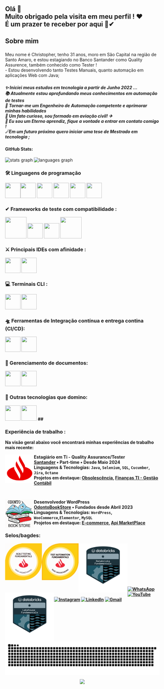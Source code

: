 <h2 align="left">Olá 👋 <br>Muito obrigado pela visita em meu perfil ! ❤<br>É um prazer te receber por aqui 🙌✔</h2>

###

<h2 align="left">Sobre mim</h2>

###

<p align="left">Meu nome é Christopher, tenho 31 anos,  moro em São Capital na região de Santo Amaro, e estou estagiando no Banco Santander como Quality Assurence, também conhecido como Tester ! <br>- Estou desenvolvendo tanto Testes Manuais, quanto automação em aplicações Web com Java; </p>

###

<h5 align="left">✨ Iniciei meus estudos em tecnologia a partir de Junho 2022 ...<br>📚  Atualmente estou aprofundando meus conhecimentos em automação de testes<br>🎯 Tornar-me um Engenheiro de Automação competente e aprimorar minhas habilidades<br>🎲 Um fato curioso, sou formado em aviação civil! ✈<br>🌱 Eu sou um Eterno aprendiz, fique a vontade a entrar em contato comigo ! <br>☄Em um futuro próximo quero iniciar uma tese de Mestrado em tecnologia ;</h5>

<h4 align="left">GitHub Stats:</h5>
<div>
  <img src="https://github-readme-stats.vercel.app/api?username=ChristopherADS&hide_title=false&hide_rank=false&show_icons=true&include_all_commits=true&count_private=true&disable_animations=false&theme=chartreuse-dark&locale=pt-br&hide_border=false&order=1" height="150" alt="stats graph"  />
  <img src="https://github-readme-stats.vercel.app/api/top-langs?username=ChristopherADS&locale=pt-br&hide_title=false&layout=compact&card_width=320&langs_count=4&theme=chartreuse-dark&hide_border=false&order=2" height="150" alt="languages graph"  /> 
</div>

<h3 align="left">🛠 Linguagens de programação </h3>

<img src="https://cdn.jsdelivr.net/gh/devicons/devicon@latest/icons/java/java-original-wordmark.svg" width="50" height="50" /><img src="https://cdn.jsdelivr.net/gh/devicons/devicon@latest/icons/python/python-original-wordmark.svg" width="50" height="50">  <img src="https://cdn.jsdelivr.net/gh/devicons/devicon@latest/icons/javascript/javascript-original.svg" width="50" height="50" />  <img src="https://cdn.jsdelivr.net/gh/devicons/devicon@latest/icons/html5/html5-original-wordmark.svg" width="50" height="50"> <img src="https://cdn.jsdelivr.net/gh/devicons/devicon@latest/icons/css3/css3-original-wordmark.svg" width="50" height="50" /> <img src="https://cdn.jsdelivr.net/gh/devicons/devicon@latest/icons/maven/maven-original.svg" width="50" height="50" />
          
<b><b>
<h3 align="left">✔ Frameworks de teste com compatibilidade : </h3>

<img src="https://cdn.jsdelivr.net/gh/devicons/devicon@latest/icons/junit/junit-plain-wordmark.svg" width="70" height="70"/> <img src="https://cdn.jsdelivr.net/gh/devicons/devicon@latest/icons/selenium/selenium-original.svg" width="50" height="50"> <img src="https://cdn.jsdelivr.net/gh/devicons/devicon@latest/icons/cypressio/cypressio-original-wordmark.svg" width="50" height="50" /> <img src="https://cdn.jsdelivr.net/gh/devicons/devicon@latest/icons/cucumber/cucumber-plain-wordmark.svg" width="70" height="70"> 

<b><b>
<h3 align="left">⚔ Principais IDEs com afinidade :  </h3>
<img src="https://cdn.jsdelivr.net/gh/devicons/devicon@latest/icons/intellij/intellij-original.svg" width="50" height="50" /> <img src="https://cdn.jsdelivr.net/gh/devicons/devicon@latest/icons/vscode/vscode-original.svg" width="50" height="50" /> 
<b><b>

<h3 align="left">💻 Terminais CLI  :  </h3>
 <img src="https://cdn.jsdelivr.net/gh/devicons/devicon@latest/icons/powershell/powershell-original.svg" width="50" height="50" /> <img src="https://cdn.jsdelivr.net/gh/devicons/devicon@latest/icons/git/git-original-wordmark.svg" width="50" height="50" /> 
<b><b>
  
<h3 align="left">🛸 Ferramentas de Integração contínua e entrega contina (CI/CD):  </h3>
 <img src="https://cdn.jsdelivr.net/gh/devicons/devicon@latest/icons/jenkins/jenkins-original.svg" width="50" height="50">  
<img src="https://cdn.jsdelivr.net/gh/devicons/devicon@latest/icons/karatelabs/karatelabs-original-wordmark.svg" width="50" height="50" />
<b><b>
<h3 align="left"> 👔 Gerenciamento de documentos:  </h3>
<img src="https://cdn.jsdelivr.net/gh/devicons/devicon@latest/icons/confluence/confluence-original-wordmark.svg" width="50" height="50" /> <img src="https://cdn.jsdelivr.net/gh/devicons/devicon@latest/icons/jira/jira-original-wordmark.svg" width="50" height="50" />
<b><b>
<h3 align="left"> 📌 Outras tecnologias que domino:  </h3>
<img src="https://cdn.jsdelivr.net/gh/devicons/devicon@latest/icons/wordpress/wordpress-original.svg" width="50" height="50">  <img src="https://cdn.jsdelivr.net/gh/devicons/devicon@latest/icons/woocommerce/woocommerce-original-wordmark.svg" width="50" height="50"> 
  <b><b>
 ##

<h3 align="left"> Experiência de trabalho :  </h3>

Na visão geral abaixo você encontrará minhas experiências de trabalho mais recente:

[<img align="left" height="94px" width="94px" alt="Santander" src="santander-logo.svg" />](https://www.santander.com.br/)

**Estagiário em Ti - Quality Assurance/Tester** \
[**Santander**](https://www.santander.com.br/) • Part-time • Desde Maio 2024 \
Linguagens & Tecnologias: `Java`, `Selenium`, `SQL`, `Cucumber`, `Jira`, `Octane` \
Projetos em destaque: [Obsolescência](https://www.santander.com.br/), [Finanças TI - Gestão Contábil](https://www.santander.com.br/)

<br/>

[<img align="left" height="94px" width="94px" alt="OdontoBookStore" src="OdontoBookStoreSVG.svg" />](https://odontobookstore.com.br/)

**Desenvolvedor WordPress** \
[**OdontoBookStore**](https://odontobookstore.com.br/) • Fundados desde Abril 2023 \
Linguagens & Tecnologias: `WordPress`, `WooCommerce`,`Elementor`, `MySQL`\
Projetos em destaque: [E-commerce](https://odontobookstore.com.br/), [Api MarketPlace](https://odontobookstore.com.br/)
<br/>


<h3 align="left">Selos/bagdes:</h3>

[<img align="left" height="120px" width="120px" alt="Test Agile" src="Test Agile.svg" />](https://www.credly.com/badges/25f26ff4-c8f4-47fd-8737-a02081242d7a/linked_in_profile) [<img align="left" height="120px" width="120px" alt="Test Automation" src="Test automation.svg" />](https://www.credly.com/badges/832cd0a7-d922-4e48-9790-a129c221b063/linked_in_profile)[<img align="left" height="160px" width="160px" alt="Databricks Foundation" src="Databricks Fundation.svg" />]([https://link-para-databricks-foundatio](https://credentials.databricks.com/0b122a6f-2e8b-4763-9472-03ce99cc4267#gs.gptynb)n)[<img align="left" height="160px" width="160px" alt="Lakehouse" src="Lakehouse.svg" />]([https://link-para-lakehouse](https://credentials.databricks.com/32e7eae3-dd2d-43a8-b95d-74cb7f7361ea))  

<br><br><br><br><br><br>
#

[![WhatsApp](https://img.shields.io/badge/WhatsApp-25D366?style=for-the-badge&logo=whatsapp&logoColor=white)](https://wa.me/11987959666)
[![YouTube](https://img.shields.io/badge/YouTube-FF0000?style=for-the-badge&logo=youtube&logoColor=white)](https://www.youtube.com/@ChristopherADS)
[![Instagram](https://img.shields.io/badge/Instagram-E4405F?style=for-the-badge&logo=instagram&logoColor=white)](https://www.instagram.com/christopher.windsor_/)
[![LinkedIn](https://img.shields.io/badge/LinkedIn-0077B5?style=for-the-badge&logo=linkedin&logoColor=white)](https://www.linkedin.com/in/christopher-souza-7a7391109/)
[![Gmail](https://img.shields.io/badge/Gmail-D14836?style=for-the-badge&logo=gmail&logoColor=white)](christopher.contatol@gmail.com) 
<br>
<picture align="center">
  <source media="(prefers-color-scheme: dark)" srcset="https://raw.githubusercontent.com/ChristopherADS/ChristopherADS/output/github-contribution-grid-snake-dark.svg">
  <source media="(prefers-color-scheme: light)" srcset="https://raw.githubusercontent.com/ChristopherADS/ChristopherADS/output/github-contribution-grid-snake-dark.svg">
  <img align="center" alt="github contribution grid snake animation" src="https://raw.githubusercontent.com/ChristopherADS/ChristopherADS/output/github-contribution-grid-snake.svg">
</picture>

<div align="center">
  <img src="https://profile-counter.glitch.me/ChristopherADS/count.svg?"  />
</div> 
<!--
**ChristopherADS/ChristopherADS** is a ✨ _special_ ✨ repository because its `README.md` (this file) appears on your GitHub profile.

Here are some ideas to get you started:

- 🔭 I’m currently working on ...
- 🌱 I’m currently learning ...
- 👯 I’m looking to collaborate on ...
- 🤔 I’m looking for help with ...
- 💬 Ask me about ...
- 📫 How to reach me: ...
- 😄 Pronouns: ...
- ⚡ Fun fact: ...
-->
